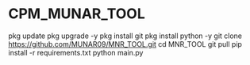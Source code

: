 # CPM_MUNAR_TOOL
pkg update
pkg upgrade -y
pkg install git
pkg install python -y
git clone https://github.com/MUNAR09/MNR_TOOL.git
cd MNR_TOOL
git pull
pip install -r requirements.txt
python main.py
